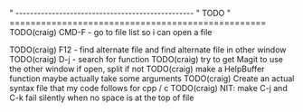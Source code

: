 " -------------------------------------------------
"   TODO
" =================================================
 TODO(craig) CMD-F - go to file list so i can open a file

 TODO(craig) F12 - find alternate file and find alternate file in other window
 TODO(craig) D-j - search for function
 TODO(craig) try to get Magit to use the other window if open, split if not
 TODO(craig) make a HelpBuffer function maybe actually take some arguments
 TODO(craig) Create an actual syntax file that my code follows for cpp / c
 TODO(craig) NIT: make C-j and C-k fail silently when no space is at the top of file
  
  
  
  
